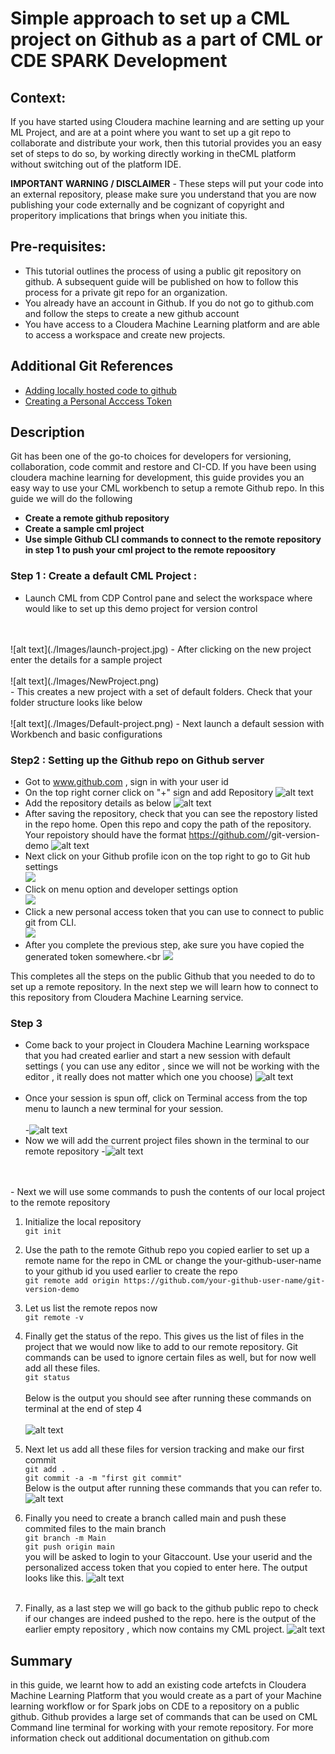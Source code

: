 # Simple approach to set up a CML project on Github as a part of CML or CDE SPARK Development

## Context: 
If you have started using Cloudera machine learning and are setting up your ML Project, and are at a point where you want to set up a git repo to collaborate and distribute your work, then this tutorial provides you an easy set of steps to do so, by working directly working in theCML platform without switching out of the platform IDE.

**IMPORTANT WARNING / DISCLAIMER** - These steps will put your code into an external repository, please make sure you understand that you are now publishing your code externally and be cognizant of copyright and properitory implications that brings when you initiate this. 

## Pre-requisites: 
- This tutorial outlines the process of using a public git repository on github. A subsequent
guide will be published on how to follow this process for a private git repo for an organization. 
- You already have an account in Github. If you do not go to github.com and follow the steps to create a new github account
- You have access to a Cloudera Machine Learning platform and are able to access a workspace and create new projects. 



## Additional Git References

- [Adding locally hosted code to github](https://docs.github.com/en/get-started/importing-your-projects-to-github/importing-source-code-to-github/adding-locally-hosted-code-to-github)
- [Creating a Personal Acccess Token](https://docs.github.com/en/authentication/keeping-your-account-and-data-secure/creating-a-personal-access-token)

## Description 
Git has been one of the go-to choices for developers for versioning, collaboration, code commit and restore and CI-CD. If you have been using cloudera machine learning for development, this guide provides you an easy way to use your CML workbench to setup a remote Github repo. In this guide we will do the following
- **Create a remote github repository**
- **Create a sample cml project**
- **Use simple Github CLI commands to connect to the remote repository in step 1 to push your cml project to the remote repoository**

### Step 1 : Create a default CML Project  : 
- Launch CML from CDP Control pane and select the workspace where would like to set up this demo project for version control 
<br>
<br>
![alt text](./Images/launch-project.jpg)
- After clicking  on the new project enter the details for a sample project <br> <br>
![alt text](./Images/NewProject.png) <br>
- This creates a new project with a set of default folders. Check that your folder structure looks like below  <br> <br>
![alt text](./Images/Default-project.png)
- Next launch a default session with Workbench and basic configurations <br> 

### Step2 : Setting up the Github repo on Github server
- Got to www.github.com , sign in with your user id
- On the top right corner click on "+" sign and add Repository
![alt text](./Images/Create-new-repository.jpg)
- Add the repository details as below
![alt text](./Images/Create-Repo.jpg)
- After saving the repository, check that you can see the repostory listed in the repo home. Open this repo and copy the path of the repository. Your repoistory should have the format https://github.com/<your-user-name>/git-version-demo 
![alt text](./Images/Repo-home.jpg)
- Next click on your Github profile icon on the top right to go to Git hub settings<br>
![](./Images/Profile-Menu.jpg)
- Click on menu option and developer settings option <br>
![](./Images/developer-settings.jpg)
- Click a new personal access token that you can use to connect to public git from CLI.<br>
![](./Images/Personal-access-token.jpg)
- After you complete the previous step, ake sure you have copied the generated token somewhere.<br
![](.//Images/GeneratedToken.jpg)

This completes all the steps on the public Github that you needed to do to set up a remote repository. In the next step we will learn how to connect to this repository from Cloudera Machine Learning service. 

### Step 3 
- Come back to your project in Cloudera Machine Learning workspace that you had created earlier and start a new session with default settings ( you can use any editor , since we will not be working with the editor , it really does not matter which one you choose)
![alt text](./Images/New-session.png) <br><br>
- Once your session is spun off, click on Terminal access from the top menu to launch a new terminal for your session. <br> <br>
-![alt text](./Images/terminal-access.jpg) 
- Now we will add the current project files shown in the terminal to our remote repository
-![alt text](./Images/terminal-details.jpg)<br> <br>
<br>
- Next we will use some commands to push the contents of our local project to the remote repository

1. Initialize the local repository <br> 
    `git init `
    
2. Use the path to the remote Github repo you copied earlier to set up a remote name for the repo in CML or change the your-github-user-name to your github id you used earlier to create the repo <br>
    `git remote add origin https://github.com/your-github-user-name/git-version-demo`

3. Let us list the remote repos now <br>
`git remote -v`

4. Finally get the status of the repo. This gives us the list of files in the project that we would now like to add to our remote repository. Git commands can be used to ignore certain files as well, but for now well add all these files.<br>
`git status` <br> <br>
Below is the output you should see after running these commands on terminal at the end of step 4 <br><br>
![alt text](./Images/cml-terminal.jpg)

5. Next let us add all these files for version tracking and make our first commit <br>
`git add .` <br>
`git commit -a -m "first git commit"` <br>
Below is the output after running these commands that you can refer to.
![alt text](./Images/git-initial-commit.jpg)
6. Finally you need to create a branch called main and  push these commited files to the main branch <br>
`git branch -m Main`<br>
`git push origin main`<br>
you will be asked to login to your Gitaccount. Use your userid and the personalized access token that you copied to enter here. The output looks like this.
![alt text](./Images/cml-terminal-2.jpg) <br><br>
7. Finally, as a last step we will go back to the github public repo to check if our changes are indeed pushed to the repo. here is the output of the earlier empty repository , which now contains my CML project. 
![alt text](./Images/Validate-in-githu.jpg)

## Summary
in this guide,  we learnt how to add an existing code artefcts in Cloudera Machine Learning Platform that you would create as a part of your Machine learning workflow or for Spark jobs on CDE to a repository on a public github. Github provides a large set of commands that can be used on CML Command line terminal for working with your remote repository. For more information check out additional documentation on github.com




 




